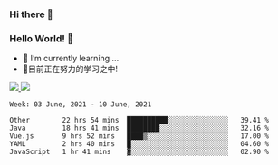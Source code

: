 ### Hi there 👋
### Hello World! 🙌

- 🌱 I’m currently learning ...
- 📖目前正在努力的学习之中!

<a href="https://github.com/anuraghazra/github-readme-stats">
  <img src="https://github-readme-stats.vercel.app/api?username=keyboardWithDream&show_icons=true&repo=github-readme-stats" />
</a>
<a href="https://github.com/anuraghazra/convoychat">
  <img src="https://github-readme-stats.vercel.app/api/top-langs/?username=keyboardWithDream&layout=compact&repo=convoychat" />
</a>



<!--START_SECTION:waka-->
```text
Week: 03 June, 2021 - 10 June, 2021

Other        22 hrs 54 mins  ██████████░░░░░░░░░░░░░░░   39.41 % 
Java         18 hrs 41 mins  ████████░░░░░░░░░░░░░░░░░   32.16 % 
Vue.js       9 hrs 52 mins   ████▒░░░░░░░░░░░░░░░░░░░░   17.00 % 
YAML         2 hrs 40 mins   █░░░░░░░░░░░░░░░░░░░░░░░░   04.60 % 
JavaScript   1 hr 41 mins    ▓░░░░░░░░░░░░░░░░░░░░░░░░   02.90 % 
```
<!--END_SECTION:waka-->
